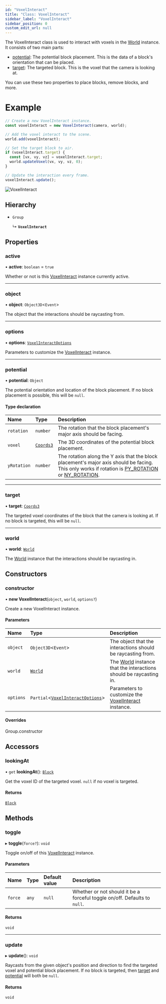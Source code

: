 ```yaml
---
id: "VoxelInteract"
title: "Class: VoxelInteract"
sidebar_label: "VoxelInteract"
sidebar_position: 0
custom_edit_url: null
---
```


The VoxelInteract class is used to interact with voxels in the [World](World.md) instance. It consists of two main parts:

- [potential](VoxelInteract.md#potential-14): The potential block placement. This is the data of a block's orientation that can be placed.
- [target](VoxelInteract.md#target-14): The targeted block. This is the voxel that the camera is looking at.

You can use these two properties to place blocks, remove blocks, and more.

# Example
```ts
// Create a new VoxelInteract instance.
const voxelInteract = new VoxelInteract(camera, world);

// Add the voxel interact to the scene.
world.add(voxelInteract);

// Set the target block to air.
if (voxelInteract.target) {
  const [vx, vy, vz] = voxelInteract.target;
  world.updateVoxel(vx, vy, vz, 0);
}

// Update the interaction every frame.
voxelInteract.update();
```

![VoxelInteract](/img/docs/voxel-interact.png)

## Hierarchy

- `Group`

  ↳ **`VoxelInteract`**

## Properties

### active

• **active**: `boolean` = `true`

Whether or not is this [VoxelInteract](VoxelInteract.md) instance currently active.

___

### object

• **object**: `Object3D`<`Event`\>

The object that the interactions should be raycasting from.

___

### options

• **options**: [`VoxelInteractOptions`](../modules.md#voxelinteractoptions-2)

Parameters to customize the [VoxelInteract](VoxelInteract.md) instance.

___

### potential

• **potential**: `Object`

The potential orientation and location of the block placement. If no block placement is possible, this will be `null`.

#### Type declaration

| Name | Type | Description |
| :------ | :------ | :------ |
| `rotation` | `number` | The rotation that the block placement's major axis should be facing. |
| `voxel` | [`Coords3`](../modules.md#coords3-14) | The 3D coordinates of the potential block placement. |
| `yRotation` | `number` | The rotation along the Y axis that the block placement's major axis should be facing. This only works if rotation is [PY_ROTATION](../modules.md#py_rotation-14) or [NY_ROTATION](../modules.md#ny_rotation-14). |

___

### target

• **target**: [`Coords3`](../modules.md#coords3-14)

The targeted voxel coordinates of the block that the camera is looking at. If no block is targeted, this will be `null`.

___

### world

• **world**: [`World`](World.md)

The [World](World.md) instance that the interactions should be raycasting in.

## Constructors

### constructor

• **new VoxelInteract**(`object`, `world`, `options?`)

Create a new VoxelInteract instance.

#### Parameters

| Name | Type | Description |
| :------ | :------ | :------ |
| `object` | `Object3D`<`Event`\> | The object that the interactions should be raycasting from. |
| `world` | [`World`](World.md) | The [World](World.md) instance that the interactions should be raycasting in. |
| `options` | `Partial`<[`VoxelInteractOptions`](../modules.md#voxelinteractoptions-2)\> | Parameters to customize the [VoxelInteract](VoxelInteract.md) instance. |

#### Overrides

Group.constructor

## Accessors

### lookingAt

• `get` **lookingAt**(): [`Block`](../modules.md#block-14)

Get the voxel ID of the targeted voxel. `null` if no voxel is targeted.

#### Returns

[`Block`](../modules.md#block-14)

## Methods

### toggle

▸ **toggle**(`force?`): `void`

Toggle on/off of this [VoxelInteract](VoxelInteract.md) instance.

#### Parameters

| Name | Type | Default value | Description |
| :------ | :------ | :------ | :------ |
| `force` | `any` | `null` | Whether or not should it be a forceful toggle on/off. Defaults to `null`. |

#### Returns

`void`

___

### update

▸ **update**(): `void`

Raycasts from the given object's position and direction to find the targeted voxel and potential block placement.
If no block is targeted, then [target](VoxelInteract.md#target-14) and [potential](VoxelInteract.md#potential-14) will both be `null`.

#### Returns

`void`
